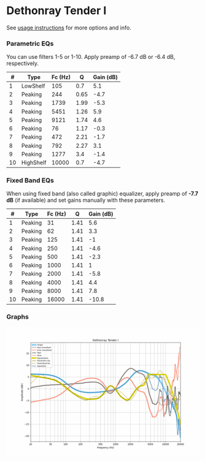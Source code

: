 # Dethonray Tender I
See [usage instructions](https://github.com/jaakkopasanen/AutoEq#usage) for more options and info.

### Parametric EQs
You can use filters 1-5 or 1-10. Apply preamp of -6.7 dB or -6.4 dB, respectively.

|   # | Type      |   Fc (Hz) |    Q |   Gain (dB) |
|-----|-----------|-----------|------|-------------|
|   1 | LowShelf  |       105 | 0.7  |         5.1 |
|   2 | Peaking   |       244 | 0.65 |        -4.7 |
|   3 | Peaking   |      1739 | 1.99 |        -5.3 |
|   4 | Peaking   |      5451 | 1.26 |         5.9 |
|   5 | Peaking   |      9121 | 1.74 |         4.6 |
|   6 | Peaking   |        76 | 1.17 |        -0.3 |
|   7 | Peaking   |       472 | 2.21 |        -1.7 |
|   8 | Peaking   |       792 | 2.27 |         3.1 |
|   9 | Peaking   |      1277 | 3.4  |        -1.4 |
|  10 | HighShelf |     10000 | 0.7  |        -4.7 |

### Fixed Band EQs
When using fixed band (also called graphic) equalizer, apply preamp of **-7.7 dB** (if available) and set gains manually with these parameters.

|   # | Type    |   Fc (Hz) |    Q |   Gain (dB) |
|-----|---------|-----------|------|-------------|
|   1 | Peaking |        31 | 1.41 |         5.6 |
|   2 | Peaking |        62 | 1.41 |         3.3 |
|   3 | Peaking |       125 | 1.41 |        -1   |
|   4 | Peaking |       250 | 1.41 |        -4.6 |
|   5 | Peaking |       500 | 1.41 |        -2.3 |
|   6 | Peaking |      1000 | 1.41 |         1   |
|   7 | Peaking |      2000 | 1.41 |        -5.8 |
|   8 | Peaking |      4000 | 1.41 |         4.4 |
|   9 | Peaking |      8000 | 1.41 |         7.8 |
|  10 | Peaking |     16000 | 1.41 |       -10.8 |

### Graphs
![](./Dethonray%20Tender%20I.png)
